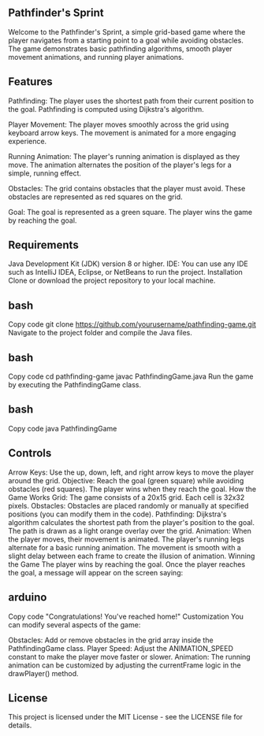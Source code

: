 ## Pathfinder's Sprint

Welcome to the Pathfinder's Sprint, a simple grid-based game where the player navigates from a starting point to a goal while avoiding obstacles. The game demonstrates basic pathfinding algorithms, smooth player movement animations, and running player animations.

## Features
Pathfinding: The player uses the shortest path from their current position to the goal. Pathfinding is computed using Dijkstra's algorithm.

Player Movement: The player moves smoothly across the grid using keyboard arrow keys. The movement is animated for a more engaging experience.

Running Animation: The player's running animation is displayed as they move. The animation alternates the position of the player's legs for a simple, running effect.

Obstacles: The grid contains obstacles that the player must avoid. These obstacles are represented as red squares on the grid.

Goal: The goal is represented as a green square. The player wins the game by reaching the goal.

## Requirements
Java Development Kit (JDK) version 8 or higher.
IDE: You can use any IDE such as IntelliJ IDEA, Eclipse, or NetBeans to run the project.
Installation
Clone or download the project repository to your local machine.

## bash
Copy code
git clone https://github.com/yourusername/pathfinding-game.git
Navigate to the project folder and compile the Java files.

## bash
Copy code
cd pathfinding-game
javac PathfindingGame.java
Run the game by executing the PathfindingGame class.

## bash
Copy code
java PathfindingGame

## Controls
Arrow Keys: Use the up, down, left, and right arrow keys to move the player around the grid.
Objective: Reach the goal (green square) while avoiding obstacles (red squares). The player wins when they reach the goal.
How the Game Works
Grid: The game consists of a 20x15 grid. Each cell is 32x32 pixels.
Obstacles: Obstacles are placed randomly or manually at specified positions (you can modify them in the code).
Pathfinding: Dijkstra's algorithm calculates the shortest path from the player's position to the goal. The path is drawn as a light orange overlay over the grid.
Animation: When the player moves, their movement is animated. The player's running legs alternate for a basic running animation. The movement is smooth with a slight delay between each frame to create the illusion of animation.
Winning the Game
The player wins by reaching the goal. Once the player reaches the goal, a message will appear on the screen saying:

## arduino
Copy code
"Congratulations! You've reached home!"
Customization
You can modify several aspects of the game:

Obstacles: Add or remove obstacles in the grid array inside the PathfindingGame class.
Player Speed: Adjust the ANIMATION_SPEED constant to make the player move faster or slower.
Animation: The running animation can be customized by adjusting the currentFrame logic in the drawPlayer() method.

## License
This project is licensed under the MIT License - see the LICENSE file for details.
